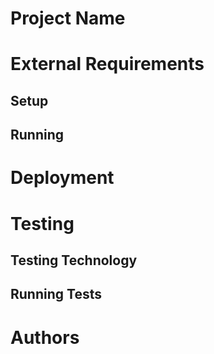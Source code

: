 # Project Name

# External Requirements

## Setup

## Running

# Deployment

# Testing

## Testing Technology

## Running Tests

# Authors